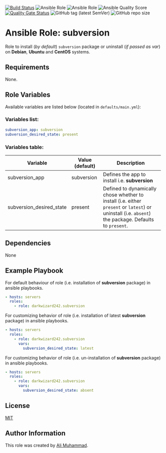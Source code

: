 [![Build Status](https://travis-ci.com/darkwizard242/ansible-role-subversion.svg?branch=master)](https://travis-ci.com/darkwizard242/ansible-role-subversion) ![Ansible Role](https://img.shields.io/ansible/role/45977?color=dark%20green%20) ![Ansible Role](https://img.shields.io/ansible/role/d/45977?label=role%20downloads) ![Ansible Quality Score](https://img.shields.io/ansible/quality/45977?label=ansible%20quality%20score) [![Quality Gate Status](https://sonarcloud.io/api/project_badges/measure?project=ansible-role-subversion&metric=alert_status)](https://sonarcloud.io/dashboard?id=ansible-role-subversion) ![GitHub tag (latest SemVer)](https://img.shields.io/github/tag/darkwizard242/ansible-role-subversion?label=release) ![GitHub repo size](https://img.shields.io/github/repo-size/darkwizard242/ansible-role-subversion?color=orange&style=flat-square)

# Ansible Role: subversion

Role to install (_by default_) `subversion` package or uninstall (_if passed as var_) on **Debian**, **Ubuntu** and **CentOS** systems.

## Requirements

None.

## Role Variables

Available variables are listed below (located in `defaults/main.yml`):

### Variables list:

```yaml
subversion_app: subversion
subversion_desired_state: present
```

### Variables table:

Variable                 | Value (default) | Description
------------------------ | --------------- | ----------------------------------------------------------------------------------------------------------------------------------------------------
subversion_app           | subversion      | Defines the app to install i.e. **subversion**
subversion_desired_state | present         | Defined to dynamically chose whether to install (i.e. either `present` or `latest`) or uninstall (i.e. `absent`) the package. Defaults to `present`.

## Dependencies

None

## Example Playbook

For default behaviour of role (i.e. installation of **subversion** package) in ansible playbooks.

```yaml
- hosts: servers
  roles:
    - role: darkwizard242.subversion
```

For customizing behavior of role (i.e. installation of latest **subversion** package) in ansible playbooks.

```yaml
- hosts: servers
  roles:
    - role: darkwizard242.subversion
      vars:
        subversion_desired_state: latest
```

For customizing behavior of role (i.e. un-installation of **subversion** package) in ansible playbooks.

```yaml
- hosts: servers
  roles:
    - role: darkwizard242.subversion
      vars:
        subversion_desired_state: absent
```

## License

[MIT](https://github.com/darkwizard242/ansible-role-subversion/blob/master/LICENSE)

## Author Information

This role was created by [Ali Muhammad](https://www.linkedin.com/in/ali-muhammad-759791130/).
